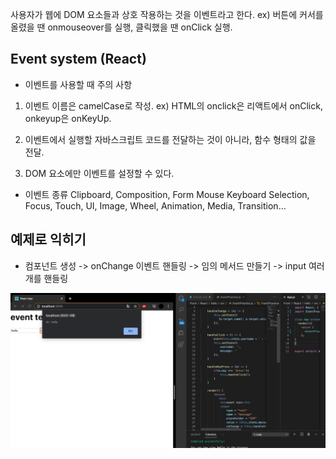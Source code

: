 사용자가 웹에 DOM 요소들과 상호 작용하는 것을 이벤트라고 한다. ex) 버튼에 커서를 올렸을 땐 onmouseover를 실행, 클릭했을 땐 onClick 실행. 





## Event system (React)
- 이벤트를 사용할 때 주의 사항 
 1. 이벤트 이름은 camelCase로 작성. ex) HTML의 onclick은 리액트에서 onClick, onkeyup은 onKeyUp.
 
 2. 이벤트에서 실행할 자바스크립트 코드를 전달하는 것이 아니라, 함수 형태의 값을 전달. 

 3. DOM 요소에만 이벤트를 설정할 수 있다. 




- 이벤트 종류 
 Clipboard, Composition, Form Mouse Keyboard  Selection, Focus, Touch, UI, Image, Wheel, Animation, Media, Transition...







 ## 예제로 익히기 

- 컴포넌트 생성 -> onChange 이벤트 핸들링  -> 임의 메서드 만들기 -> input 여러 개를 핸들링 
 

![ex_예제](./스크린샷3.png)
 